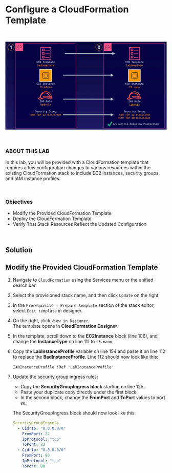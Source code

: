 # Configure a CloudFormation Template

<br>

![](../../img/ChallengeLab-2.png)

<br>

### ABOUT THIS LAB
In this lab, you will be provided with a CloudFormation template that requires a few configuration changes to various resources within the existing CloudFormation stack to include EC2 instances, security groups, and IAM instance profiles.

<br>

### Objectives
- Modify the Provided CloudFormation Template
- Deploy the CloudFormation Template
- Verify That Stack Resources Reflect the Updated Configuration

<br>

## Solution
## Modify the Provided CloudFormation Template
1. Navigate to `CloudFormation` using the Services menu or the unified search bar.
2. Select the provisioned stack name, and then click `Update` on the right.
3. In the `Prerequisite - Prepare template` section of the stack editor, select `Edit template` in designer.
4. On the right, click `View in Designer`.<br>The template opens in **CloudFormation Designer**.
5. In the template, scroll down to the **EC2Instance** block (line 106), and change the **InstanceType** on line 111 to `t3.nano`.
6. Copy the **LabInstanceProfile** variable on line 154 and paste it on line 112 to replace the **BadInstanceProfile**. Line 112 should now look like this:

    `IAMInstanceProfile !Ref 'LabInstanceProfile'`
7. Update the security group ingress rules:
    - Copy the **SecurityGroupIngress block** starting on line 125.
    - Paste your duplicate copy directly under the first block.
    - In the second block, change the **FromPort** and **ToPort** values to port `80`.
    
    The SecurityGroupIngress block should now look like this:

    ```yaml
    SecurityGroupIngress
      - CidrIp: "0.0.0.0/0"
        FromPort: 22
        IpProtocol: "tcp"
        ToPort: 22
      - CidrIp: "0.0.0.0/0"
        FromPort: 80
        IpProtocol: "tcp"
        ToPort: 80
    ```

